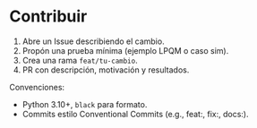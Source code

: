 # Contribuir
1. Abre un Issue describiendo el cambio.
2. Propón una prueba mínima (ejemplo LPQM o caso sim).
3. Crea una rama `feat/tu-cambio`.
4. PR con descripción, motivación y resultados.

Convenciones:
- Python 3.10+, `black` para formato.
- Commits estilo Conventional Commits (e.g., feat:, fix:, docs:).
